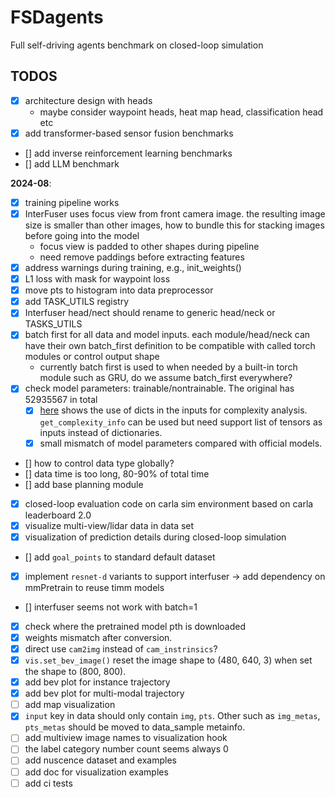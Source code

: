 # FSDagents
Full self-driving agents benchmark on closed-loop simulation


## TODOS
- [x] architecture design with heads
    - maybe consider waypoint heads, heat map head, classification head etc
- [x] add transformer-based sensor fusion benchmarks
- [] add inverse reinforcement learning benchmarks
- [] add LLM benchmark

**2024-08**:
- [x] training pipeline works
- [x] InterFuser uses focus view from front camera image. the resulting image size is smaller than other images, how to bundle this for stacking images before going into the model
    - focus view is padded to other shapes during pipeline
    - need remove paddings before extracting features
- [x] address warnings during training, e.g., init_weights()
- [x] L1 loss with mask for waypoint loss
- [x] move pts to histogram into data preprocessor
- [x] add TASK_UTILS registry
- [x] Interfuser head/nect should rename to generic head/neck or TASKS_UTILS
- [x] batch first for all data and model inputs. each module/head/neck can have their own batch_first definition to be compatible with called torch modules or control output shape
    - currently batch first is used to when needed by a built-in torch module such as GRU, do we assume batch_first everywhere?
- [x] check model parameters: trainable/nontrainable. The original has 52935567 in total
    - [x] [here](https://github.com/facebookresearch/detectron2/blob/543fd075e146261c2e2b0770c9b537314bdae572/detectron2/utils/analysis.py#L63-L65) shows the use of dicts in the inputs for complexity analysis. `get_complexity_info` can be used but need support list of tensors as inputs instead of dictionaries.
    - [x] small mismatch of model parameters compared with official models.
- [] how to control data type globally?
- [] data time is too long, 80-90% of total time
- [] add base planning module
- [x] closed-loop evaluation code on carla sim environment based on carla leaderboard 2.0
- [x] visualize multi-view/lidar data in data set
- [x] visualization of prediction details during closed-loop simulation
- [] add `goal_points` to standard default dataset
- [x] implement `resnet-d` variants to support interfuser -> add dependency on mmPretrain to reuse timm models
- [] interfuser seems not work with batch=1
- [x] check where the pretrained model pth is downloaded
- [x] weights mismatch after conversion.
- [x] direct use `cam2img` instead of `cam_instrinsics`?
- [x] `vis.set_bev_image()` reset the image shape to (480, 640, 3) when set the shape to (800, 800).
- [x] add bev plot for instance trajectory
- [x] add bev plot for multi-modal trajectory
- [ ] add map visualization
- [x] `input` key in data should only contain `img`, `pts`. Other such as `img_metas`, `pts_metas` should be moved to data_sample metainfo.
- [ ] add multiview image names to visualization hook
- [ ] the label category number count seems always 0
- [ ] add nuscence dataset and examples
- [ ] add doc for visualization examples
- [ ] add ci tests